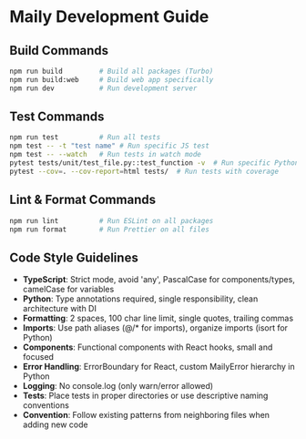 # Maily Development Guide

## Build Commands
```bash
npm run build         # Build all packages (Turbo)
npm run build:web     # Build web app specifically
npm run dev           # Run development server
```

## Test Commands
```bash
npm run test          # Run all tests
npm test -- -t "test name" # Run specific JS test
npm test -- --watch   # Run tests in watch mode
pytest tests/unit/test_file.py::test_function -v  # Run specific Python test
pytest --cov=. --cov-report=html tests/  # Run tests with coverage
```

## Lint & Format Commands
```bash
npm run lint          # Run ESLint on all packages
npm run format        # Run Prettier on all files
```

## Code Style Guidelines
- **TypeScript**: Strict mode, avoid 'any', PascalCase for components/types, camelCase for variables
- **Python**: Type annotations required, single responsibility, clean architecture with DI
- **Formatting**: 2 spaces, 100 char line limit, single quotes, trailing commas
- **Imports**: Use path aliases (@/* for imports), organize imports (isort for Python)
- **Components**: Functional components with React hooks, small and focused
- **Error Handling**: ErrorBoundary for React, custom MailyError hierarchy in Python
- **Logging**: No console.log (only warn/error allowed)
- **Tests**: Place tests in proper directories or use descriptive naming conventions
- **Convention**: Follow existing patterns from neighboring files when adding new code